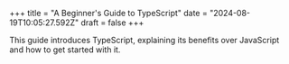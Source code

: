 +++
title = "A Beginner's Guide to TypeScript"
date = "2024-08-19T10:05:27.592Z"
draft = false
+++

  This guide introduces TypeScript, explaining its benefits over JavaScript and how to get started with it.
        